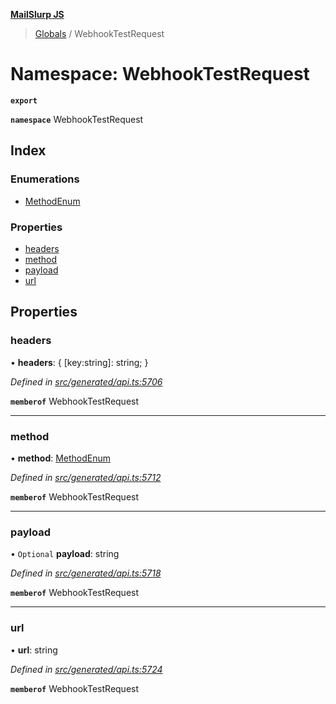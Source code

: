 **[MailSlurp JS](../README.md)**

> [Globals](../README.md) / WebhookTestRequest

# Namespace: WebhookTestRequest

**`export`** 

**`namespace`** WebhookTestRequest

## Index

### Enumerations

* [MethodEnum](../enums/webhooktestrequest.methodenum.md)

### Properties

* [headers](webhooktestrequest.md#headers)
* [method](webhooktestrequest.md#method)
* [payload](webhooktestrequest.md#payload)
* [url](webhooktestrequest.md#url)

## Properties

### headers

•  **headers**: { [key:string]: string;  }

*Defined in [src/generated/api.ts:5706](https://github.com/mailslurp/mailslurp-client/blob/05090ce/src/generated/api.ts#L5706)*

**`memberof`** WebhookTestRequest

___

### method

•  **method**: [MethodEnum](../enums/webhooktestrequest.methodenum.md)

*Defined in [src/generated/api.ts:5712](https://github.com/mailslurp/mailslurp-client/blob/05090ce/src/generated/api.ts#L5712)*

**`memberof`** WebhookTestRequest

___

### payload

• `Optional` **payload**: string

*Defined in [src/generated/api.ts:5718](https://github.com/mailslurp/mailslurp-client/blob/05090ce/src/generated/api.ts#L5718)*

**`memberof`** WebhookTestRequest

___

### url

•  **url**: string

*Defined in [src/generated/api.ts:5724](https://github.com/mailslurp/mailslurp-client/blob/05090ce/src/generated/api.ts#L5724)*

**`memberof`** WebhookTestRequest
